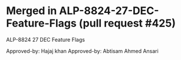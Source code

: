 # Merged in ALP-8824-27-DEC-Feature-Flags (pull request #425)

ALP-8824 27 DEC Feature Flags

Approved-by: Hajaj khan
Approved-by: Abtisam Ahmed Ansari
